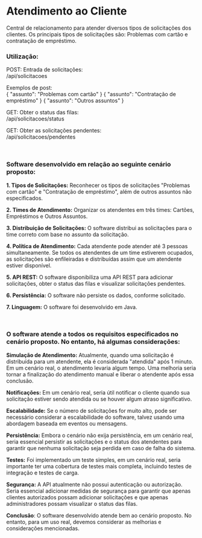 # Atendimento ao Cliente
Central de relacionamento para atender diversos tipos de solicitações dos clientes. Os principais tipos de solicitações são: Problemas com cartão e contratação de empréstimo. 

<h3>Utilização:</h3>

POST: Entrada de solicitações:<br />
/api/solicitacoes

Exemplos de post:<br />
{ "assunto": "Problemas com cartão" }
{ "assunto": "Contratação de empréstimo" }
{ "assunto": "Outros assuntos" }

GET: Obter o status das filas:<br />
/api/solicitacoes/status

GET: Obter as solicitações pendentes:<br />
/api/solicitacoes/pendentes

<br />
<h3>Software desenvolvido em relação ao seguinte cenário proposto:</h3>

<strong>1. Tipos de Solicitações:</strong> Reconhecer os tipos de solicitações "Problemas com cartão" e "Contratação de empréstimo", além de outros assuntos não especificados.

<strong>2. Times de Atendimento:</strong> Organizar os atendentes em três times: Cartões, Empréstimos e Outros Assuntos.

<strong>3. Distribuição de Solicitações:</strong> O software distribui as solicitações para o time correto com base no assunto da solicitação.

<strong>4. Política de Atendimento:</strong> Cada atendente pode atender até 3 pessoas simultaneamente. Se todos os atendentes de um time estiverem ocupados, as solicitações são enfileiradas e distribuídas assim que um atendente estiver disponível.

<strong>5. API REST:</strong> O software disponibiliza uma API REST para adicionar solicitações, obter o status das filas e visualizar solicitações pendentes.

<strong>6. Persistência:</strong> O software não persiste os dados, conforme solicitado.

<strong>7. Linguagem:</strong> O software foi desenvolvido em Java.

<br />
<h3>O software atende a todos os requisitos especificados no cenário proposto. No entanto, há algumas considerações:</h3>

<strong>Simulação de Atendimento:</strong> Atualmente, quando uma solicitação é distribuída para um atendente, ela é considerada "atendida" após 1 minuto. Em um cenário real, o atendimento levaria algum tempo. Uma melhoria seria tornar a finalização do atendimento manual e liberar o atendente após essa conclusão.

<strong>Notificações:</strong> Em um cenário real, seria útil notificar o cliente quando sua solicitação estiver sendo atendida ou se houver algum atraso significativo.

<strong>Escalabilidade:</strong> Se o número de solicitações for muito alto, pode ser necessário considerar a escalabilidade do software, talvez usando uma abordagem baseada em eventos ou mensagens.

<strong>Persistência:</strong> Embora o cenário não exija persistência, em um cenário real, seria essencial persistir as solicitações e o status dos atendentes para garantir que nenhuma solicitação seja perdida em caso de falha do sistema.

<strong>Testes:</strong> Foi implementado um teste simples, em um cenário real, seria importante ter uma cobertura de testes mais completa, incluindo testes de integração e testes de carga.

<strong>Segurança:</strong> A API atualmente não possui autenticação ou autorização. Seria essencial adicionar medidas de segurança para garantir que apenas clientes autorizados possam adicionar solicitações e que apenas administradores possam visualizar o status das filas.


<strong>Conclusão</strong>: O software desenvolvido atende bem ao cenário proposto. No entanto, para um uso real, devemos considerar as melhorias e considerações mencionadas.
